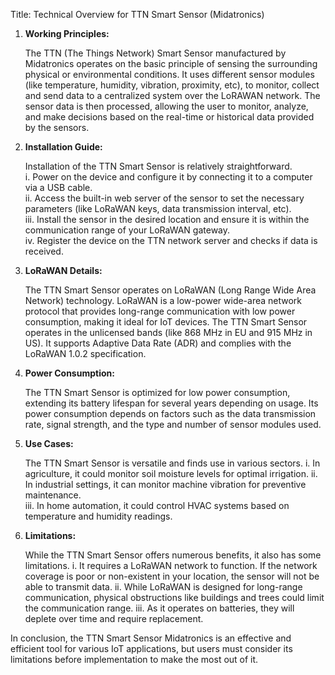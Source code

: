 Title: Technical Overview for TTN Smart Sensor (Midatronics)

1. **Working Principles:**

   The TTN (The Things Network) Smart Sensor manufactured by Midatronics operates on the basic principle of sensing the surrounding physical or environmental conditions. It uses different sensor modules (like temperature, humidity, vibration, proximity, etc), to monitor, collect and send data to a centralized system over the LoRAWAN network. The sensor data is then processed, allowing the user to monitor, analyze, and make decisions based on the real-time or historical data provided by the sensors.

2. **Installation Guide:**

   Installation of the TTN Smart Sensor is relatively straightforward.  
    i. Power on the device and configure it by connecting it to a computer via a USB cable.   
    ii. Access the built-in web server of the sensor to set the necessary parameters (like LoRaWAN keys, data transmission interval, etc).   
    iii. Install the sensor in the desired location and ensure it is within the communication range of your LoRaWAN gateway.   
    iv. Register the device on the TTN network server and checks if data is received.

3. **LoRaWAN Details:** 

   The TTN Smart Sensor operates on LoRaWAN (Long Range Wide Area Network) technology. LoRaWAN is a low-power wide-area network protocol that provides long-range communication with low power consumption, making it ideal for IoT devices. The TTN Smart Sensor operates in the unlicensed bands (like 868 MHz in EU and 915 MHz in US). It supports Adaptive Data Rate (ADR) and complies with the LoRaWAN 1.0.2 specification.

4. **Power Consumption:**

   The TTN Smart Sensor is optimized for low power consumption, extending its battery lifespan for several years depending on usage. Its power consumption depends on factors such as the data transmission rate, signal strength, and the type and number of sensor modules used.

5. **Use Cases:** 

   The TTN Smart Sensor is versatile and finds use in various sectors. 
    i. In agriculture, it could monitor soil moisture levels for optimal irrigation. 
    ii. In industrial settings, it can monitor machine vibration for preventive maintenance.  
    iii. In home automation, it could control HVAC systems based on temperature and humidity readings.

6. **Limitations:**

   While the TTN Smart Sensor offers numerous benefits, it also has some limitations. 
    i. It requires a LoRaWAN network to function. If the network coverage is poor or non-existent in your location, the sensor will not be able to transmit data. 
    ii. While LoRaWAN is designed for long-range communication, physical obstructions like buildings and trees could limit the communication range. 
    iii. As it operates on batteries, they will deplete over time and require replacement.

In conclusion, the TTN Smart Sensor Midatronics is an effective and efficient tool for various IoT applications, but users must consider its limitations before implementation to make the most out of it.